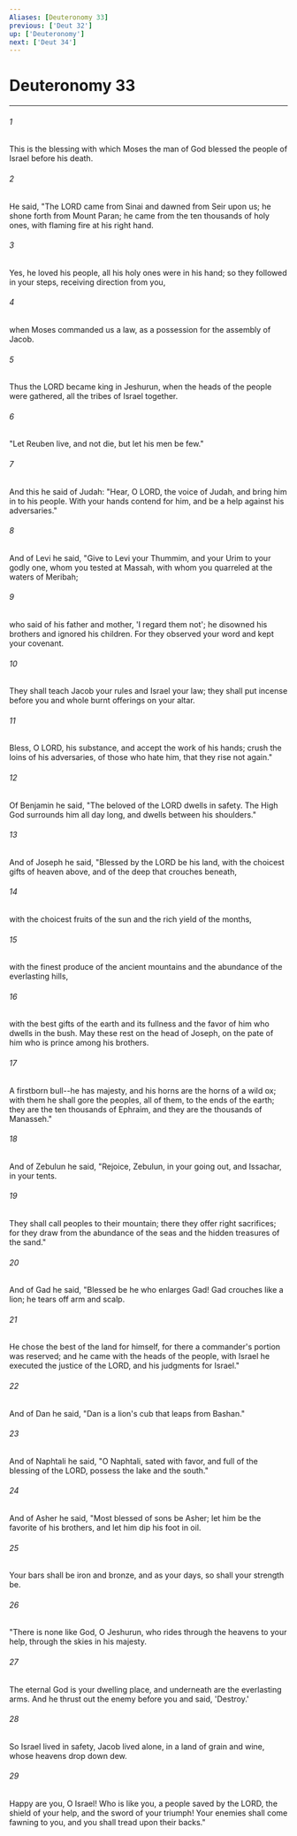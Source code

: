 ```yaml
---
Aliases: [Deuteronomy 33]
previous: ['Deut 32']
up: ['Deuteronomy']
next: ['Deut 34']
---
```

# Deuteronomy 33

***

 

###### 1 
This is the blessing with which Moses the man of God blessed the people of Israel before his death. 
 

###### 2 
He said,
 "The LORD came from Sinai 
 and dawned from Seir upon us; 
 he shone forth from Mount Paran; 
 he came from the ten thousands of holy ones, 
 with flaming fire at his right hand. 
 
 

###### 3 
Yes, he loved his people, 
 all his holy ones were in his hand; 
 so they followed in your steps, 
 receiving direction from you, 
 
 

###### 4 
when Moses commanded us a law, 
 as a possession for the assembly of Jacob. 
 
 

###### 5 
Thus the LORD became king in Jeshurun, 
 when the heads of the people were gathered, 
 all the tribes of Israel together.
 
 

###### 6 
"Let Reuben live, and not die, 
 but let his men be few."
 
 

###### 7 
And this he said of Judah:
 "Hear, O LORD, the voice of Judah, 
 and bring him in to his people. 
 With your hands contend for him, 
 and be a help against his adversaries."
 
 

###### 8 
And of Levi he said,
 "Give to Levi your Thummim, 
 and your Urim to your godly one, 
 whom you tested at Massah, 
 with whom you quarreled at the waters of Meribah; 
 
 

###### 9 
who said of his father and mother, 
 'I regard them not'; 
 he disowned his brothers 
 and ignored his children. 
 For they observed your word 
 and kept your covenant. 
 
 

###### 10 
They shall teach Jacob your rules 
 and Israel your law; 
 they shall put incense before you 
 and whole burnt offerings on your altar. 
 
 

###### 11 
Bless, O LORD, his substance, 
 and accept the work of his hands; 
 crush the loins of his adversaries, 
 of those who hate him, that they rise not again."
 
 

###### 12 
Of Benjamin he said,
 "The beloved of the LORD dwells in safety. 
 The High God surrounds him all day long, 
 and dwells between his shoulders."
 
 

###### 13 
And of Joseph he said,
 "Blessed by the LORD be his land, 
 with the choicest gifts of heaven above, 
 and of the deep that crouches beneath, 
 
 

###### 14 
with the choicest fruits of the sun 
 and the rich yield of the months, 
 
 

###### 15 
with the finest produce of the ancient mountains 
 and the abundance of the everlasting hills, 
 
 

###### 16 
with the best gifts of the earth and its fullness 
 and the favor of him who dwells in the bush. 
 May these rest on the head of Joseph, 
 on the pate of him who is prince among his brothers. 
 
 

###### 17 
A firstborn bull--he has majesty, 
 and his horns are the horns of a wild ox; 
 with them he shall gore the peoples, 
 all of them, to the ends of the earth; 
 they are the ten thousands of Ephraim, 
 and they are the thousands of Manasseh."
 
 

###### 18 
And of Zebulun he said,
 "Rejoice, Zebulun, in your going out, 
 and Issachar, in your tents. 
 
 

###### 19 
They shall call peoples to their mountain; 
 there they offer right sacrifices; 
 for they draw from the abundance of the seas 
 and the hidden treasures of the sand."
 
 

###### 20 
And of Gad he said,
 "Blessed be he who enlarges Gad! 
 Gad crouches like a lion; 
 he tears off arm and scalp. 
 
 

###### 21 
He chose the best of the land for himself, 
 for there a commander's portion was reserved; 
 and he came with the heads of the people, 
 with Israel he executed the justice of the LORD, 
 and his judgments for Israel."
 
 

###### 22 
And of Dan he said,
 "Dan is a lion's cub 
 that leaps from Bashan."
 
 

###### 23 
And of Naphtali he said,
 "O Naphtali, sated with favor, 
 and full of the blessing of the LORD, 
 possess the lake and the south."
 
 

###### 24 
And of Asher he said,
 "Most blessed of sons be Asher; 
 let him be the favorite of his brothers, 
 and let him dip his foot in oil. 
 
 

###### 25 
Your bars shall be iron and bronze, 
 and as your days, so shall your strength be.
 
 

###### 26 
"There is none like God, O Jeshurun, 
 who rides through the heavens to your help, 
 through the skies in his majesty. 
 
 

###### 27 
The eternal God is your dwelling place, 
 and underneath are the everlasting arms. 
 And he thrust out the enemy before you 
 and said, 'Destroy.' 
 
 

###### 28 
So Israel lived in safety, 
 Jacob lived alone, 
 in a land of grain and wine, 
 whose heavens drop down dew. 
 
 

###### 29 
Happy are you, O Israel! Who is like you, 
 a people saved by the LORD, 
 the shield of your help, 
 and the sword of your triumph! 
 Your enemies shall come fawning to you, 
 and you shall tread upon their backs."
 
